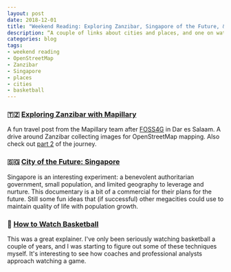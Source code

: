 ```yaml
---
layout: post
date: 2018-12-01
title: "Weekend Reading: Exploring Zanzibar, Singapore of the Future, & Watching Basketball"
description: “A couple of links about cities and places, and one on watching basketball.”
categories: blog
tags:
- weekend reading
- OpenStreetMap
- Zanzibar
- Singapore
- places
- cities
- basketball
---
```


### 🇹🇿 [Exploring Zanzibar with Mapillary](https://blog.mapillary.com/update/2018/11/22/exploring-zanzibar-part-1.html)

A fun travel post from the Mapillary team after [FOSS4G](https://2018.foss4g.org/) in Dar es Salaam. A drive around Zanzibar collecting images for OpenStreetMap mapping. Also check out [part 2](https://blog.mapillary.com/update/2018/11/28/exploring-zanzibar-part-2.html) of the journey.

### 🇸🇬 [City of the Future: Singapore](https://youtu.be/xi6r3hZe5Tg)

Singapore is an interesting experiment: a benevolent authoritarian government, small population, and limited geography to leverage and nurture. This documentary is a bit of a commercial for their plans for the future. Still some fun ideas that (if successful) other megacities could use to maintain quality of life with population growth.

### 🏀 [How to Watch Basketball](https://cleaningtheglass.com/how-to-watch-basketball/)

This was a great explainer. I've only been seriously watching basketball a couple of years, and I was starting to figure out some of these techniques myself. It's interesting to see how coaches and professional analysts approach watching a game.
